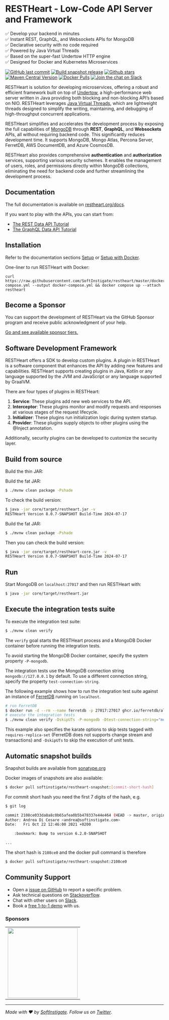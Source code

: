 # RESTHeart - Low-Code API Server and Framework

✅ Develop your backend in minutes  
✅ Instant REST, GraphQL, and Websockets APIs for MongoDB   
✅ Declarative security with no code required  
✅ Powered by Java Virtual Threads  
✅ Based on the super-fast Undertow HTTP engine  
✅ Designed for Docker and Kubernetes Microservices 


[![GitHub last commit](https://img.shields.io/github/last-commit/softinstigate/restheart)](https://github.com/SoftInstigate/restheart/commits/master)
[![Build snapshot release](https://github.com/SoftInstigate/restheart/actions/workflows/branch.yml/badge.svg)](https://github.com/SoftInstigate/restheart/actions/workflows/branch.yml)
[![Github stars](https://img.shields.io/github/stars/SoftInstigate/restheart?label=Github%20Stars)](https://github.com/SoftInstigate/restheart)
[![Maven Central Version](https://img.shields.io/maven-central/v/org.restheart/restheart-core)](https://central.sonatype.com/search?q=g:org.restheart/restheart-core)
[![Docker Pulls](https://img.shields.io/docker/pulls/softinstigate/restheart.svg?maxAge=2592000)](https://hub.docker.com/r/softinstigate/restheart/)
[![Join the chat on Slack](https://img.shields.io/badge/chat-on%20slack-orange)](https://join.slack.com/t/restheart/shared_invite/zt-1olrhtoq8-5DdYLBWYDonFGEALhmgSXQ)

RESTHeart is solution for developing microservices, offering a robust and efficient framework built on top of [Undertow](https://undertow.io/), a high-performance web server written in Java providing both blocking and non-blocking API’s based on NIO. RESTHeart leverages [Java Virtual Threads](https://docs.oracle.com/en/java/javase/21/core/virtual-threads.html), which are lightweight threads designed to simplify the writing, maintaining, and debugging of high-throughput concurrent applications.

RESTHeart simplifies and accelerates the development process by exposing the full capabilities of [MongoDB](https://www.mongodb.com/) through **REST**, **GraphQL**, and **Websockets** APIs, all without requiring backend code. This significantly reduces development time. It supports MongoDB, Mongo Atlas, Percona Server, FerretDB, AWS DocumentDB, and Azure CosmosDB.

RESTHeart also provides comprehensive **authentication** and **authorization** services, supporting various security schemes. It enables the management of users, roles, and permissions directly within MongoDB collections, eliminating the need for backend code and further streamlining the development process.

## Documentation

The full documentation is available on [restheart.org/docs](https://restheart.org/docs/).

If you want to play with the APIs, you can start from:
- [The REST Data API Tutorial](https://restheart.org/docs/mongodb-rest/tutorial)
- [The GraphQL Data API Tutorial](https://restheart.org/docs/mongodb-graphql/tutorial)

## Installation

Refer to the documentation sections [Setup](https://restheart.org/docs/setup) or [Setup with Docker](https://restheart.org/docs/setup-with-docker).

One-liner to run RESTHeart with Docker:

```
curl https://raw.githubusercontent.com/SoftInstigate/restheart/master/docker-compose.yml --output docker-compose.yml && docker compose up --attach restheart
```

## Become a Sponsor

You can support the development of RESTHeart via the GitHub Sponsor program and receive public acknowledgment of your help.

[Go and see available sponsor tiers.](https://github.com/sponsors/SoftInstigate)

## Software Development Framework

RESTHeart offers a SDK to develop custom plugins. A plugin in RESTHeart is a software component that enhances the API by adding new features and capabilities. RESTHeart supports creating plugins in Java, Kotlin or any language supported by the JVM and JavaScript or any language supported by GraalVM.

There are four types of plugins in RESTHeart:

1. **Service**: These plugins add new web services to the API.
2. **Interceptor**: These plugins monitor and modify requests and responses at various stages of the request lifecycle.
3. **Initializer**: These plugins run initialization logic during system startup.
4. **Provider**: These plugins supply objects to other plugins using the @Inject annotation.

Additionally, security plugins can be developed to customize the security layer.

## Build from source

Build the thin JAR:

Build the fat JAR:

```bash
$ ./mvnw clean package -Pshade
```

To check the build version:

```bash
$ java -jar core/target/restheart.jar -v
RESTHeart Version 8.0.7-SNAPSHOT Build-Time 2024-07-17
```

Build the fat JAR:

```bash
$ ./mvnw clean package -Pshade
```

Then you can check the build version:

```bash
$ java -jar core/target/restheart-core.jar -v
RESTHeart Version 8.0.7-SNAPSHOT Build-Time 2024-07-17
```
## Run

Start MongoDB on `localhost:27017` and then run RESTHeart with:

```bash
$ java -jar core/target/restheart.jar
```

## Execute the integration tests suite

To execute the integration test suite:

```bash
$ ./mvnw clean verify
```

The `verify` goal starts the RESTHeart process and a MongoDB Docker container before running the integration tests.

To avoid starting the MongoDB Docker container, specify the system property `-P-mongodb`.

The integration tests use the MongoDB connection string `mongodb://127.0.0.1` by default. To use a different connection string, specify the property `test-connection-string`.

The following example shows how to run the integration test suite against an instance of [FerretDB](https://www.ferretdb.io) running on `localhost`.

```bash
# run FerretDB
$ docker run -d --rm --name ferretdb -p 27017:27017 ghcr.io/ferretdb/all-in-one
# execute the integration tests
$ ./mvnw clean verify -DskipUTs -P-mongodb -Dtest-connection-string="mongodb://username:password@localhost/ferretdb?authMechanism=PLAIN" -Dkarate.options="--tags ~@requires-replica-set"
```

This example also specifies the karate options to skip tests tagged with `requires-replica-set` (FerretDB does not supports change stream and transactions) and `-DskipUTs` to skip the execution of unit tests.

## Automatic snapshot builds

Snapshot builds are available from [sonatype.org](https://s01.oss.sonatype.org/content/repositories/snapshots/org/restheart/restheart/)

Docker images of snapshots are also available:

```bash
$ docker pull softinstigate/restheart-snapshot:[commit-short-hash]
```

For commit short hash you need the first 7 digits of the hash, e.g.

```bash
$ git log

commit 2108ce033da8a8c0b65afea0b5b478337e44e464 (HEAD -> master, origin/master, origin/HEAD)
Author: Andrea Di Cesare <andrea@softinstigate.com>
Date:   Fri Oct 22 12:46:00 2021 +0200

    :bookmark: Bump to version 6.2.0-SNAPSHOT

...
```

The short hash is `2108ce0` and the docker pull command is therefore

```bash
$ docker pull softinstigate/restheart-snapshot:2108ce0
```

## Community Support

- Open a [issue on GitHub](https://github.com/SoftInstigate/restheart/issues/new) to report a specific problem.
- Ask technical questions on [Stackoverflow](https://stackoverflow.com/questions/ask?tags=restheart).
- Chat with other users on [Slack](https://join.slack.com/t/restheart/shared_invite/zt-1olrhtoq8-5DdYLBWYDonFGEALhmgSXQ).
- Book a [free 1-to-1 demo](https://calendly.com/restheart) with us.

### Sponsors

<table>
  <tbody>
    <tr>
      <td align="center" valign="middle">
        <a href="https://www.softinstigate.com" target="_blank">
          <img width="222px" src="https://www.softinstigate.com/images/logo.png">
        </a>
      </td>
    </tr>
  </tbody>
</table>

---

_Made with :heart: by [SoftInstigate](https://www.softinstigate.com). Follow us on [Twitter](https://twitter.com/softinstigate)_.
